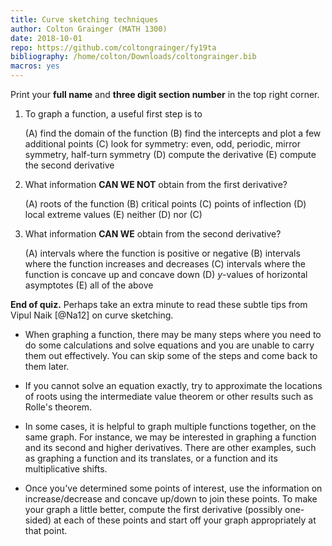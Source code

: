 ```yaml
---
title: Curve sketching techniques
author: Colton Grainger (MATH 1300)
date: 2018-10-01
repo: https://github.com/coltongrainger/fy19ta
bibliography: /home/colton/Downloads/coltongrainger.bib
macros: yes
---
```


Print your **full name** and **three digit section number** in the top right corner.

1.  To graph a function, a useful first step is to

    (A) find the domain of the function
    (B) find the intercepts and plot a few additional points
    (C) look for symmetry: even, odd, periodic, mirror symmetry, half-turn symmetry
    (D) compute the derivative
    (E) compute the second derivative

2.  What information **CAN WE NOT** obtain from the first derivative?
    
    (A) roots of the function
    (B) critical points
    (C) points of inflection
    (D) local extreme values
    (E) neither (D) nor (C)

3.  What information **CAN WE** obtain from the second derivative?

    (A) intervals where the function is positive or negative
    (B) intervals where the function increases and decreases
    (C) intervals where the function is concave up and concave down
    (D) $y$-values of horizontal asymptotes
    (E) all of the above

**End of quiz.** Perhaps take an extra minute to read these subtle tips from Vipul Naik [@Na12] on curve sketching.

-   When graphing a function, there may be many steps where you need to
    do some calculations and solve equations and you are unable to carry
    them out effectively. You can skip some of the steps and come back
    to them later.

-   If you cannot solve an equation exactly, try to approximate the
    locations of roots using the intermediate value theorem or other
    results such as Rolle's theorem.

-   In some cases, it is helpful to graph multiple functions together,
    on the same graph. For instance, we may be interested in graphing a
    function and its second and higher derivatives. There are other
    examples, such as graphing a function and its translates, or a
    function and its multiplicative shifts.

-   Once you've determined some points of interest, use the information
    on increase/decrease and concave up/down to join these points. To
    make your graph a little better, compute the first derivative
    (possibly one-sided) at each of these points and start off your graph
    appropriately at that point.
